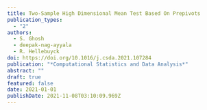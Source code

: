 ```yaml
---
title: Two-Sample High Dimensional Mean Test Based On Prepivots
publication_types:
  - "2"
authors:
  - S. Ghosh
  - deepak-nag-ayyala
  - R. Hellebuyck
doi: https://doi.org/10.1016/j.csda.2021.107284
publication: "*Computational Statistics and Data Analysis*"
abstract: ""
draft: true
featured: false
date: 2021-01-01
publishDate: 2021-11-08T03:10:09.969Z
---
```

